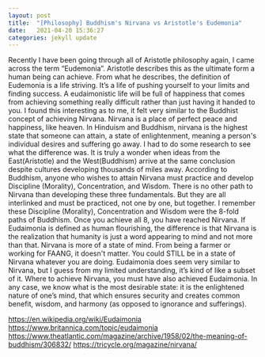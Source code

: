 ```yaml
---
layout: post
title:  "[Philosophy] Buddhism's Nirvana vs Aristotle's Eudemonia"
date:   2021-04-20 15:36:27
categories: jekyll update
---
```


Recently I have been going through all of Aristotle philosophy again, I came across the term “Eudemonia”.  Aristotle describes this as the ultimate form a human being can achieve.  From what he describes, the definition of Eudemonia is a life striving. It’s a life of pushing yourself to your limits and finding success. A eudaimonistic life will be full of happiness that comes from achieving something really difficult rather than just having it handed to you. I found this interesting as to me, it felt very similar to the Buddhist concept of achieving Nirvana. Nirvana is a place of perfect peace and happiness, like heaven. In Hinduism and Buddhism, nirvana is the highest state that someone can attain, a state of enlightenment, meaning a person's individual desires and suffering go away. I had to do some research to see what the difference was. It is truly a wonder when ideas from the East(Aristotle) and the West(Buddhism) arrive at the same conclusion despite cultures developing thousands of miles away. According to Buddhism, anyone who wishes to attain Nirvana must practice and develop Discipline (Morality), Concentration, and Wisdom. There is no other path to Nirvana than developing these three fundamentals. But they are all interlinked and must be practiced, not one by one, but together. I remember these Discipline (Morality), Concentration and Wisdom were the 8-fold paths of Buddhism. Once you achieve all 8, you have reached Nirvana. If Eudaimonia is defined as human flourishing, the difference is that Nirvana is the realization that humanity is just a word appearing to mind and not more than that. Nirvana is more of a state of mind. From being a farmer or working for FAANG, it doesn't matter. You could STILL be in a state of Nirvana whatever you are doing. Eudaimonia does seem very similar to Nirvana, but I guess from my limited understanding, it’s kind of like a subset of it. Where to achieve Nirvana, you must have also achieved Eudaimonia. In any case, we know what is the most desirable state: it is the enlightened nature of one’s mind, that which ensures security and creates common benefit, wisdom, and harmony (as opposed to ignorance and sufferings).


https://en.wikipedia.org/wiki/Eudaimonia
https://www.britannica.com/topic/eudaimonia
https://www.theatlantic.com/magazine/archive/1958/02/the-meaning-of-buddhism/306832/
https://tricycle.org/magazine/nirvana/